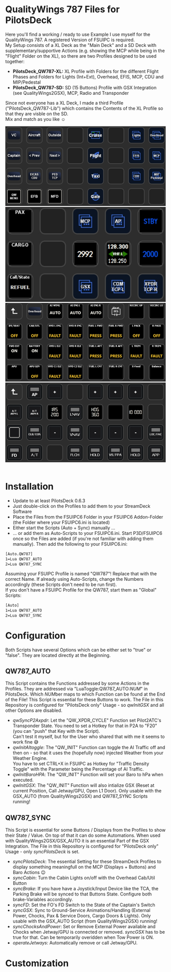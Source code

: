 # QualityWings 787 Files for PilotsDeck
Here you'll find a working / ready to use Example I use myself for the QualityWings 787. A registered Version of FSUIPC is required.<br/>
My Setup consists of a XL Deck as the "Main Deck" and a SD Deck with supplementary/supportive Actions (e.g. showing the MCP while being in the "Flight" Folder on the XL), so there are two Profiles designed to be used together:
- **PilotsDeck_QW787-XL:** XL Profile with Folders for the different Flight Phases and Folders for Lights (Int+Ext), Overhead, EFIS, MCP, CDU and MIP/Pedestal
- **PilotsDeck_QW787-SD:** SD (15 Buttons) Profile with GSX Integration (see QualityWings2GSX), MCP, Radio and Transponder

Since not everyone has a XL Deck, I made a third Profile ("PilotsDeck_QW787-Lib") which contains the Contents of the XL Profile so that they are visble on the SD.<br/>
Mix and match as you like :relaxed:<br/>

![Index-XL](../../img/QW_IndexXL.jpg)<br/>
![Index-SD](../../img/QW_IndexSD.jpg)<br/>
![Example-Overhead](../../img/QW_ExampleOverhead.jpg)<br/>
![Example-MCP](../../img/QW_ExampleMCP.jpg)<br/><br/>

# Installation
- Update to at least PilotsDeck 0.6.3
- Just double-click on the Profiles to add them to your StreamDeck Software
- Place the Files from the FSUIPC6 Folder in your FSUIPC6 Addon-Folder (the Folder where your FSUIPC6.ini is located)
- Either start the Scripts (Auto + Sync) manually ...
- ... or add them as Auto-Scripts to your FSUIPC6.ini. Start P3D/FSUIPC6 once so the Files are added (if you're not familiar with adding them manually). Then add the following to your FSUIPC6.ini:<br/>
```
[Auto.QW787]
1=Lua QW787_AUTO
2=Lua QW787_SYNC
```
Assuming your FSUIPC Profile is named "QW787"! Replace that with the correct Name. If already using Auto-Scripts, change the Numbers accordingly (these Scripts don't need to be run first).<br/>
If you don't have a FSUIPC Profile for the QW787, start them as "Global" Scripts:
```
[Auto]
1=Lua QW787_AUTO
2=Lua QW787_SYNC
```

# Configuration
Both Scripts have several Options which can be either set to "true" or "false". They are located directly at the Beginning.
## QW787_AUTO
This Script contains the Functions addressed by some Actions in the Profiles. They are addressed via "LuaToggle:QW787_AUTO:*NUM*" in PilotsDeck. Which *NUM*ber maps to which Function can be found at the End of the File! This Script is essential for these Buttons to work.
The File in this Repository is configured for "PilotsDeck only" Usage - so *qwInitGSX* and all other Options are disabled.
- *qwSyncP2Axpdr*: Let the "QW_XPDR_CYCLE" Function set Pilot2ATC's Transponder State. You need to set a Hotkey for that in P2A to "F20" (you can "push" that Key with the Script).<br/>Can't test it myself, but for the User who shared that with me it seems to work fine :sweat_smile:
- *qwInitAItoggle*: The "QW_INIT" Function can toggle the AI Traffic off and then on - so that it uses the (hopefully now) injected Weather from your Weather Engine.<br/>You have to set CTRL+X in FSUIPC as Hotkey for "Traffic Density Toggle" with the Parameter being the Percentage of AI Traffic.
- *qwInitBaroHPA*: The "QW_INIT" Function will set your Baro to hPa when executed.
- *qwInitGSX*: The "QW_INIT" Function will also intialize GSX (Reset at current Position, Call Jetway/GPU, Open L1 Door). Only usable with the GSX_AUTO (from QualityWings2GSX) and QW787_SYNC Scripts running!

## QW787_SYNC
This Script is essential for some Buttons / Displays from the Profiles to show their State / Value. On top of that it can do some Automations. When used with QualityWings2GSX/GSX_AUTO it is an essential Part of the GSX Integration.
The File in this Repository is configured for "PilotsDeck only" Usage - only *syncPilotsDeck* is set.
- *syncPilotsDeck*: The essential Setting for these StreamDeck Profiles to display something meaningfull on the MCP (Displays + Buttons) and Baro Actions :wink:
- *syncCabin*: Turn the Cabin Lights on/off with the Overhead Cab/Util Button
- *syncBrake*: If you have have a Joystick/Input Device like the TCA, the Parking Brake will be synced to that Buttons State. Configure both brake-Variables accordingly.
- *syncFD*: Set the FO's FD Switch to the State of the Captain's Switch
- *syncGSX*: Sync to Ground-Service Animations/Handling (External Power, Chocks, Pax & Service Doors, Cargo Doors & Lights). Only usable with the GSX_AUTO Script (from QualityWings2GSX) running!
- *syncChocksAndPower*: Set or Remove External Power available and Chocks when Jetway/GPU is connected or removed. *syncGSX* has to be true for that. Can be temporarily overidden when Tow Power is ON.
- *operateJetways*: Automatically remove or call Jetway/GPU.

# Customization
